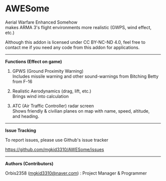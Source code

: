 # AWESome  
Aerial Warfare Enhanced Somehow  
makes ARMA 3's flight environments more realistic (GWPS, wind effect,  
etc.)  

Although this addon is licensed under CC BY-NC-ND 4.0, feel free to  
contact me if you need any code from this addon for applications.  

----

**Functions (Effect on game)**  

1. GPWS (Ground Proximity Warning)  
Includes missile warning and other sound-warnings from Bitching Betty  
from F-16  

2. Realistic Aerodynamics (drag, lift, etc.)  
Brings wind into calculation  

3. ATC (Air Traffic Controller) radar screen  
Shows friendly & civilian planes on map with name, speed, altitude,  
and heading.  

----

**Issue Tracking**  

To report issues, please use Github's issue tracker  

https://github.com/mgkid3310/AWESome/issues  

----

**Authors (Contributors)**  

Orbis2358 (mgkid3310@naver.com) : Project Manager & Programmer  
